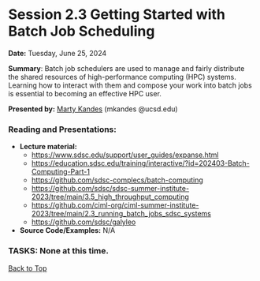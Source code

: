 # Session 2.3 Getting Started with Batch Job Scheduling

**Date:** Tuesday, June 25, 2024

**Summary**: Batch job schedulers are used to manage and fairly distribute the shared resources of high-performance computing (HPC) systems. Learning how to interact with them and compose your work into batch jobs is essential to becoming an effective HPC user.

**Presented by:** [Marty Kandes](https://www.linkedin.com/in/marty-kandes-b53a34144) (mkandes @ucsd.edu)

### Reading and Presentations:
* **Lecture material:**
   * https://www.sdsc.edu/support/user_guides/expanse.html
   * https://education.sdsc.edu/training/interactive/?id=202403-Batch-Computing-Part-1
   * https://github.com/sdsc-complecs/batch-computing
   * https://github.com/sdsc/sdsc-summer-institute-2023/tree/main/3.5_high_throughput_computing
   * https://github.com/ciml-org/ciml-summer-institute-2023/tree/main/2.3_running_batch_jobs_sdsc_systems
   * https://github.com/sdsc/galyleo
* **Source Code/Examples:** N/A

### TASKS: None at this time.

[Back to Top](#top)
